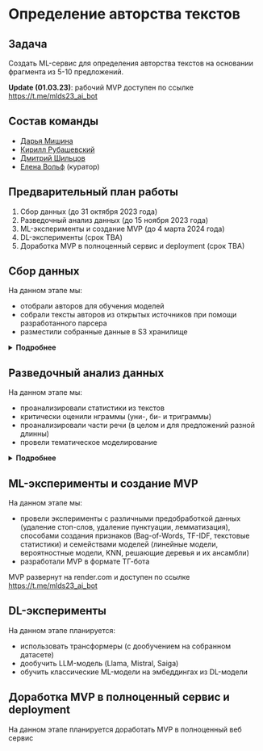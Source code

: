 # Определение авторства текстов

## Задача

Создать ML-сервис для определения авторства текстов на основании фрагмента из
5-10 предложений.

**Update (01.03.23)**: рабочий MVP доступен по ссылке https://t.me/mlds23_ai_bot

## Состав команды

- [Дарья Мишина](https://github.com/DariaMishina)
- [Кирилл Рубашевский](https://github.com/kirill-rubashevskiy)
- [Дмитрий Шильцов](https://github.com/DmitriyShiltsov)
- [Елена Вольф](https://github.com/Graf-D) (куратор)

## Предварительный план работы

1. Сбор данных (до 31 октября 2023 года)
2. Разведочный анализ данных (до 15 ноября 2023 года)
3. ML-эксперименты и создание MVP (до 4 марта 2024 года)
4. DL-эксперименты (срок TBA)
5. Доработка MVP в полноценный сервис и deployment (срок TBA)

## Сбор данных

На данном этапе мы:

- отобрали авторов для обучения моделей
- собрали тексты авторов из открытых источников при помощи разработанного
  парсера
- разместили собранные данные в S3 хранилище

<details>
  <summary><b>Подробнее</b></summary>

Для проекта были отобраны 10 классических русских писателей, живших в 19 веке:

- И. А. Бунин
- В. М. Гаршин
- Н. В. Гоголь
- А. И. Куприн
- Ф. М. Достоевский
- Д. Н. Мамин-Сибиряк
- А. П. Платонов
- А. С. Пушкин
- И. С. Тургенев
- А. П. Чехов

По каждому автору было собрано не менее 10 прозаических произведений.

Данные были собраны на
[сайте интернет-библиотеки Алексея Комарова](https://ilibrary.ru/)
([ноутбук](notebooks/01_parsing.ipynb) с примером работы парсера).

Собранные данные (тексты в формате .txt, а также .csv файл с общей информацией о
текстах) размещены в облачном хранилище Yandex Object Storage. На
[сайте хранилища](https://mlds23-authorship-identification.website.yandexcloud.net)
доступна таблица с полной информацией о собранных текстах.

</details>

## Разведочный анализ данных

На данном этапе мы:

- проанализировали статистики из текстов
- критически оценили нграммы (уни-, би- и триграммы)
- проанализировали части речи (в целом и для предложений разной длинны)
- провели тематическое моделирование

<details>
  <summary><b>Подробнее</b></summary>

### Статистики из текстов

([ноутбук](notebooks/05_eda_dm_stats_ngrams.ipynb) с анализом статистик из
текстов и нграмм, [ноутбук](notebooks/05_eda_shiltsov_punct_grams.ipynb) с
анализом статистик по пунктуации и частям речи в зависимости от длины
предложений)

Для начала мы посчитали среднюю длину слова и предложения по каждому автору:

![mean_word_length](visualizations/mean_word_length.png)
![mean_sentence_length](visualizations/mean_sentence_length.png)

На графиках видно, длина слов и предложений у авторов различаются, поэтому было
принято решение сделать углубленный анализ следующих статистик с помощью пакета
`ruts`:

- количество предложений
- количество слов
- количество уникальных слов
- количество длинных слов
- количество сложных слов
- количество простых слов
- количество односложных слов
- количество многосложных слов
- количество символов
- количество букв
- количество пробелов
- количество слогов
- количество знаков препинания

В результате датасет `splitted_df` с уже расспличенными по 550 токенов
произведениями был дополнен колонками, перечисленными выше, и сохранен в s3 как
`ruts_df`.

Также был сделан анализ использования знаков пунктуации у разных авторов в
предложениях различной длины:

**Вывод: авторы по-разному строят предложения разной длины с точки зрения знаков
препинания, возможно это может дать полезные дополнительные признаки для
обучения моделей.**

![punct_distribution](visualizations/punct_distribution.png)

На следующем этапе мы попробуем использовать эти статистики в качестве признаков
для классификации.

### Нграммы

([ноутбук](./EDA/EDA_DM.ipynb) с анализом статистик из текстов и нграмм)

Для расширения стоплиста слов мы проанализировали самые часто встречающиеся
слова:

![top_20_words](visualizations/top_20_words.png)

На графике видны погрешности в предобработке (аномально длинное тире с
пробелами); 50 самых часто встречающихся слов сохранены в s3 для последующего
анализа как `count_words`.

Мы также проанализировали топ10 биграмм и триграмм:

![top_10_bigrams](visualizations/top_10_bigrams.png)
![top_10_trigrams](visualizations/top_10_trigrams.png)

### Анализ частей речи

([ноутбук](notebooks/05_eda_kr_pos_topic_modeling.ipynb) с анализом частей речи
и тематическим моделированием,
[ноутбук](notebooks/05_eda_shiltsov_punct_grams.ipynb) с анализом статистик по
пунктуации и частям речи в зависимости от длины предложений)

Для анализа частей речи мы:

- просемплировали объекты таким образом, чтобы по каждому автору было одинаковое
  количество объектов
- провели предобработку данных:
  - привели тексты к нижнему регистру
  - удалили http ссылки, цифры и пунктуацию
  - токенизировали тексты
  - определили часть речи каждого токена при помощи библиотеки `spaCy`
- по каждому объекту посчитали количество вхождений каждой части речи и
  нормализовали данные (чтобы сумма вхождений всех частей речи в объект давала
  единицу)

Затем мы проанализировали распределения частей речи по всем объектам, и
статистики распределений по автору.

Распределения значений частей речи соответствуют одному из четырех типов:

![pos_distribution_types](visualizations/pos_distribution_types.png)

Мы проверили, что мультимодальное распределение отдельных частей речи
наблюдается у всех авторов (гипотеза подтвердилась), и для дальнейшего анализа
оставили только части речи с нормальным и скошенным нормальным распределениями.

Мы анализировали медиану, которая меньше подвержена выбросам:

![pos_medians_by_author](visualizations/pos_medians_by_author.png)

Авторы различаются по медианной частоте использования частей речи:

- Куприн использует больше нарицательных и прилагательных, но меньше глаголов и
  местоимений
- Пушкин использует меньше наречий и сочинительных союзов
- Бунин использует больше нарицательных, прилагательных и предлогов, но меньше
  местоимений и глаголов и т.д.

При этом понижение размерности данных при помощи PCA (мы дополнительно
ограничили значения сверху 99-м персентилем и стандартизировали данные) и TSNE
не позволило кластеризовать авторов:

![pos_tsne_pca](visualizations/pos_tsne_pca.png)

**Вывод: статистики по частям речи могут быть дополнительными признаками для
обучения моделей, но эффект от них (без нелинейного преобразования) будет
ограничен при использовании линейных моделей.**

Мы разместили сгенерированные признаки (нормированное количество каждой части
речи в объекте) в облачном хранилище Yandex Object Storage по проекту для их
использования при обучении моделей.

Мы также проанализировали распределение частей речи в зависимости от длины
предлоожений:

![pos_distribution_by_length](visualizations/pos_distribution_by_length.png)

**Вывод: авторы по-разному строят предложения разной длины с точки зрения
употребления частей речи, возможно это может дать полезные дополнительные
признаки для обучения моделей.**

### Тематическое моделирование

([ноутбук](notebooks/05_eda_kr_pos_topic_modeling.ipynb) с анализом частей речи
и тематическим моделированием)

Для тематического моделирования мы использовали все объекты датасета и три части
речи: существительные (нарицательные), прилагательные и глаголы.

Перед тематическим моделированием мы провели предобработку текстов:

- привели тексты к нижнему регистру,
- удалили http ссылки, цифры, пунктуацию
- удалили стоп-слова: неправильно классифицированные имена собственные
  (`аркадий`, `наташа`и т.п.) и слова, которые не несут смысловой нагрузки
  (`хотеть`, `быть` и т.п.)
- удалили слишком редкие (встречающиеся менее 3 раз) и слишком частые
  (встречающихся более, чем в половине объектов) слова
- токенизировали или лемматизировали тексты

Для тематического моделирования мы использовали алгоритм LDA. Мы создали
несколько моделей в зависимости от количества предсказываемых ими тем (от 10 до
30 с шагом 5), и для оценки качества работы моделей использовали оценку асессора
(меня) на 10 случайных объектах.

Каждая модель смогла (субъективно) корректно определить темы от 0 до 3 объектов:

- модель с 10 темами — природу (объект 1), выражение эмоций (объект 2) и лошадей
  (объект 5)
- модель с 20 темами — происходящее на улице (объект 5) и внешние характеристики
  героя (объект 10)
- модель с 25 темами — происходящее на улице (объект 5)
- модель с 30 темами — природу (объект 1), помещения (объект 3) и внешние
  характеристики героя (объект 10)

Определить темы отдельных объектов (например, 4 и 7) не смогли как модели, так и
асессор; возможные причины:

- деление на объекты не учитывает абзацы, которые отдельные авторы используют
  для разграничения тем
- с учетом ограничения на максимальное количество слов в объекте, отбора частей
  речи и удаления стоп-слов после предобработки в объектах не остается
  достаточное количество несущих смысл слов для корректного определения темы

**Вывод: использование предсказанных моделями тем и их вероятностей
нецелесообразно использовать в качестве признаков для обучения моделей,
классифицирующих авторов.**

</details>

## ML-эксперименты и создание MVP

На данном этапе мы:

- провели эксперименты с различными предобработкой данных (удаление стоп-слов,
  удаление пунктуации, лемматизация), способами создания признаков
  (Bag-of-Words, TF-IDF, текстовые статистики) и семействами моделей (линейные
  модели, вероятностные модели, KNN, решающие деревья и их ансамбли)
- разработали MVP в формате ТГ-бота

MVP развернут на render.com и доступен по ссылке https://t.me/mlds23_ai_bot

## DL-эксперименты

На данном этапе планируется:

- использовать трансформеры (с дообучением на собранном датасете)
- дообучить LLM-модель (Llama, Mistral, Saiga)
- обучить классические ML-модели на эмбеддингах из DL-модели

## Доработка MVP в полноценный сервис и deployment

На данном этапе планируется доработать MVP в полноценный веб сервис
